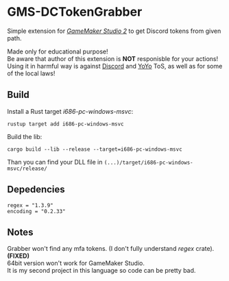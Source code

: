 # GMS-DCTokenGrabber

Simple extension for *[GameMaker Studio 2](https://www.yoyogames.com/gamemaker/features)* to get Discord tokens from given path. 

Made only for educational purpose! <br>
Be aware that author of this extension is **NOT** responisble for your actions! <br>
Using it in harmful way is against [Discord](https://discord.com/terms) and [YoYo](https://www.yoyogames.com/legal/eula) ToS, as well as for some of the local laws!

## Build

Install a Rust target *i686-pc-windows-msvc*:
```
rustup target add i686-pc-windows-msvc
```

Build the lib:
```
cargo build --lib --release --target=i686-pc-windows-msvc
```
Than you can find your DLL file in `(...)/target/i686-pc-windows-msvc/release/`

## Depedencies
```
regex = "1.3.9"
encoding = "0.2.33"
```

## Notes
Grabber won't find any mfa tokens. (I don't fully understand *regex* crate). **(FIXED)** <br>
64bit version won't work for GameMaker Studio. <br>
It is my second project in this language so code can be pretty bad. <br>
